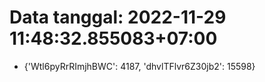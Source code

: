 # Data tanggal: 2022-11-29 11:48:32.855083+07:00

* {'Wtl6pyRrRImjhBWC': 4187, 'dhvlTFlvr6Z30jb2': 15598}
